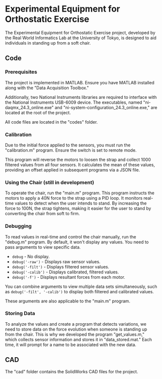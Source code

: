 # Experimental Equipment for Orthostatic Exercise

The Experimental Equipment for Orthostatic Exercise project, developed by the Real World Informatics Lab at the University of Tokyo, is designed to aid individuals in standing up from a soft chair.

## Code

### Prerequisites

The project is implemented in MATLAB. Ensure you have MATLAB installed along with the "Data Acquisition Toolbox."

Additionally, two National Instruments libraries are required to interface with the National Instruments USB-6009 device. The executables, named "ni-daqmx_24.3_online.exe" and "ni-system-configuration_24.3_online.exe," are located at the root of the project.

All code files are located in the "codes" folder.

### Calibration

Due to the initial force applied to the sensors, you must run the "calibration.m" program. Ensure the switch is set to remote mode.

This program will reverse the motors to loosen the strap and collect 1000 filtered values from all four sensors. It calculates the mean of these values, providing an offset applied in subsequent programs via a JSON file.

### Using the Chair (still in development)

To operate the chair, run the "main.m" program. This program instructs the motors to apply a 40N force to the strap using a PID loop. It monitors real-time values to detect when the user intends to stand. By increasing the force to 100N, the strap tightens, making it easier for the user to stand by converting the chair from soft to firm.

### Debugging

To read values in real-time and control the chair manually, run the "debug.m" program. By default, it won't display any values. You need to pass arguments to view specific data.

- `debug` - No display.
- `debug('-raw')` - Displays raw sensor values.
- `debug('-filt')` - Displays filtered sensor values.
- `debug('-calib')` - Displays calibrated, filtered values.
- `debug('-f')` - Displays resultant forces from each motor.

You can combine arguments to view multiple data sets simultaneously, such as `debug('-filt', '-calib')` to display both filtered and calibrated values.

These arguments are also applicable to the "main.m" program.

### Storing Data

To analyze the values and create a program that detects variations, we need to store data on the force evolution when someone is standing up from the chair. This is why we developed the program "get_values.m," which collects sensor information and stores it in "data_stored.mat." Each time, it will prompt for a name to be associated with the new data.

## CAD

The "cad" folder contains the SolidWorks CAD files for the project.